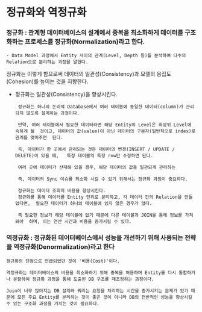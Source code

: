 # 정규화와 역정규화

### **정규화** : 관계형 데이터베이스의 설계에서 중복을 최소화하게 데이터를 구조화하는 프로세스를 정규화(Normalization)라고 한다.

    - Data Model 과정에서 Entity 사이의 관계(Level, Depth 등)를 분석하여 다수의 Relation으로 분리하는 과정을 말한다.

정규화는 이렇게 함으로써 데이터의 일관성(Consistency)과 모델의 응집도(Cohesion)를 높이는 것을 지향한다.  
 - 정규화는 일관성(Consistency)을 향상시킨다.

        정규화는 하나의 논리적 Database에서 여러 테이블에 동일한 데이터(column)가 관리되지 않도록 설계하는 과정이다.

        만약, 여러 테이블에서 필요한 데이터라면 해당 Entity의 Level은 최상위 Level에 속하게 될  것이고, 데이터의 값(value)이 아닌 데이터의 구분자(일반적으로 index)로 관계를 맺어주면  된다.

        즉, 데이터가 한 곳에서 관리되는 것은 데이터의 변경(INSERT / UPDATE / DELETE)이 있을 때,   특정 테이블의 특정 row만 수정하면 된다.

        여러 곳에 데이터가 산재해 있을 경우, 해당 데이터의 값을 일관되게 관리하는

        즉, 데이터의 Sync 이슈를 최소화 시킬 수 있기 위해서는 정규화 과정이 중요하다.

        정규화는 데이터 조회의 비용을 향상시킨다.
        정규화를 통해 데이터를 Entity 단위로 분리하고, 각 데이터 간의 Relation을 만들었다면,  필요한 데이터가 하나의 테이블에 있지 않은 경우가 많다.

        즉 필요한 정보가 해당 테이블에 없기 때문에 다른 테이블과 JOIN을 통해 정보를 가져와야  하며, 이는 연산 시간과 비용을 증가시킬 수 있다.

### **역정규화** : 정규화된 데이터베이스에서 성능을 개선하기 위해 사용되는 전략을 역정규화(Denormalization)라고 한다

    정규화의 단점으로 언급되었던 것이 '비용(Cost)'이다.

    역정규화는 데이터베이스의 비용을 최소화하기 위해 중복을 허용하며 Entity를 다시 통합하거나 분할하여 정규화 과정을 통해 도출된 DB 구조를 재조정하는 과정이다.

    Join이 너무 많아지는 DB 설계와 쿼리는 요청을 처리하는 시간을 증가시키는 문제가 있기 때문에 모든 주요 Entity를 분리하는 것이 좋은 것이 아니라 DB의 전반적인 성능을 향상시킬 수 있는 구조화 과정을 거치는 것이 필요하다.
